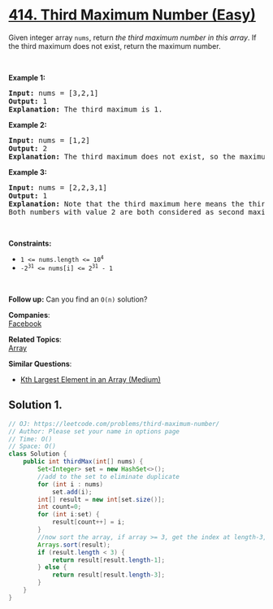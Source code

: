 # [414. Third Maximum Number (Easy)](https://leetcode.com/problems/third-maximum-number/)

<p>Given integer array <code>nums</code>, return <em>the third maximum number in this array</em>. If the third maximum does not exist, return the maximum number.</p>

<p>&nbsp;</p>
<p><strong>Example 1:</strong></p>

<pre><strong>Input:</strong> nums = [3,2,1]
<strong>Output:</strong> 1
<strong>Explanation:</strong> The third maximum is 1.
</pre>

<p><strong>Example 2:</strong></p>

<pre><strong>Input:</strong> nums = [1,2]
<strong>Output:</strong> 2
<strong>Explanation:</strong> The third maximum does not exist, so the maximum (2) is returned instead.
</pre>

<p><strong>Example 3:</strong></p>

<pre><strong>Input:</strong> nums = [2,2,3,1]
<strong>Output:</strong> 1
<strong>Explanation:</strong> Note that the third maximum here means the third maximum distinct number.
Both numbers with value 2 are both considered as second maximum.
</pre>

<p>&nbsp;</p>
<p><strong>Constraints:</strong></p>

<ul>
	<li><code>1 &lt;= nums.length &lt;= 10<sup>4</sup></code></li>
	<li><code>-2<sup>31</sup> &lt;= nums[i] &lt;= 2<sup>31</sup> - 1</code></li>
</ul>

<p>&nbsp;</p>
<strong>Follow up:</strong> Can you find an <code>O(n)</code> solution?

**Companies**:  
[Facebook](https://leetcode.com/company/facebook)

**Related Topics**:  
[Array](https://leetcode.com/tag/array/)

**Similar Questions**:

- [Kth Largest Element in an Array (Medium)](https://leetcode.com/problems/kth-largest-element-in-an-array/)

## Solution 1.

```Java
// OJ: https://leetcode.com/problems/third-maximum-number/
// Author: Please set your name in options page
// Time: O()
// Space: O()
class Solution {
    public int thirdMax(int[] nums) { 
        Set<Integer> set = new HashSet<>();
        //add to the set to eliminate duplicate
        for (int i : nums) 
            set.add(i);
        int[] result = new int[set.size()];
        int count=0;
        for (int i:set) {
            result[count++] = i;
        }
        //now sort the array, if array >= 3, get the index at length-3, else return max which last element
        Arrays.sort(result);
        if (result.length < 3) {
            return result[result.length-1];
        } else {
            return result[result.length-3];
        }
    }
}

```
